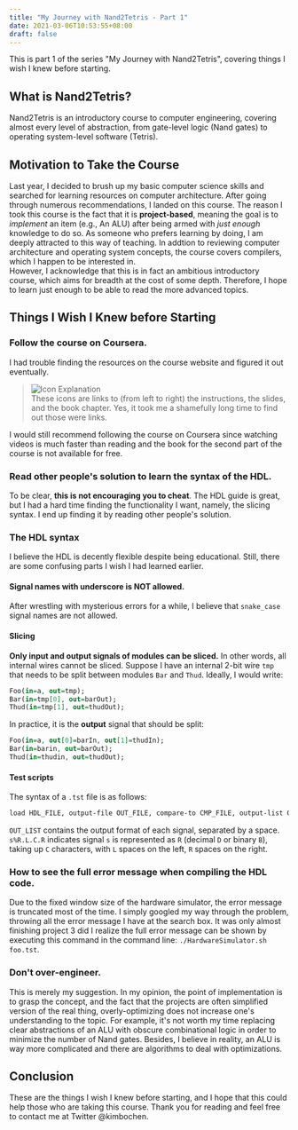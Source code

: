 ```yaml
---
title: "My Journey with Nand2Tetris - Part 1"
date: 2021-03-06T10:53:55+08:00
draft: false
---
```


This is part 1 of the series "My Journey with Nand2Tetris", covering things I 
wish I knew before starting.

## What is Nand2Tetris?

Nand2Tetris is an introductory course to computer engineering, covering almost 
every level of abstraction, from gate-level logic (Nand gates) to operating 
system-level software (Tetris).

## Motivation to Take the Course

Last year, I decided to brush up my basic computer science skills and searched 
for learning resources on computer architecture. After going through numerous 
recommendations, I landed on this course. The reason I took this course is the 
fact that it is **project-based**, meaning the goal is to _implement_ an item 
(e.g., An ALU) after being armed with _just enough_ knowledge to do so. As 
someone who prefers learning by doing, I am deeply attracted to this way of 
teaching. In addtion to reviewing computer architecture and operating system 
concepts, the course covers compilers, which I happen to be interested in.  
However, I acknowledge that this is in fact an ambitious introductory course, 
which aims for breadth at the cost of some depth. Therefore, I hope to learn 
just enough to be able to read the more advanced topics.

## Things I Wish I Knew before Starting

### Follow the course on Coursera.

I had trouble finding the resources on the course website and figured it out 
eventually.  

> ![Icon Explanation](/icon_explanation.png)  
> These icons are links to (from left to right) the instructions, the slides, 
> and the book chapter. Yes, it took me a shamefully long time to find out those 
> were links.

I would still recommend following the course on Coursera since watching videos 
is much faster than reading and the book for the second part of the course 
is not available for free.

### Read other people's solution to learn the syntax of the HDL.

To be clear, **this is not encouraging you to cheat**. The HDL guide is great, 
but I had a hard time finding the functionality I want, namely, the slicing
syntax. I end up finding it by reading other people's solution.

### The HDL syntax

I believe the HDL is decently flexible despite being educational. Still, 
there are some confusing parts I wish I had learned earlier.

#### Signal names with underscore is NOT allowed.
After wrestling with mysterious errors for a while, I believe that 
`snake_case` signal names are not allowed.

#### Slicing
**Only input and output signals of modules can be sliced.** In other words, 
all internal wires cannot be sliced. Suppose I have an internal 2-bit wire 
`tmp` that needs to be split between modules `Bar` and `Thud`. Ideally, I 
would write:
```vhdl
Foo(in=a, out=tmp);
Bar(in=tmp[0], out=barOut);
Thud(in=tmp[1], out=thudOut);
```
In practice, it is the **output** signal that should be split:
```vhdl
Foo(in=a, out[0]=barIn, out[1]=thudIn);
Bar(in=barin, out=barOut);
Thud(in=thudin, out=thudOut);
```

#### Test scripts
The syntax of a `.tst` file is as follows:
```bash
load HDL_FILE, output-file OUT_FILE, compare-to CMP_FILE, output-list OUT_LIST;
```
`OUT_LIST` contains the output format of each signal, separated by a space.
`s%R.L.C.R` indicates signal `s` is represented as `R` (decimal `D` or binary 
`B`), taking up `C` characters, with `L` spaces on the left, `R` spaces on the 
right.

### How to see the full error message when compiling the HDL code.
Due to the fixed window size of the hardware simulator, the error message is 
truncated most of the time. I simply googled my way through the problem, 
throwing all the error message I have at the search box. It was only almost 
finishing project 3 did I realize the full error message can be shown by 
executing this command in the command line: `./HardwareSimulator.sh foo.tst`.

### Don't over-engineer.

This is merely my suggestion. In my opinion, the point of implementation is to 
grasp the concept, and the fact that the projects are often simplified version 
of the real thing, overly-optimizing does not increase one's understanding to 
the topic. For example, it's not worth my time replacing clear abstractions of 
an ALU with obscure combinational logic in order to minimize the number of 
Nand gates. Besides, I believe in reality, an ALU is way more complicated and 
there are algorithms to deal with optimizations.

## Conclusion
These are the things I wish I knew before starting, and I hope that this could 
help those who are taking this course. Thank you for reading and feel free to 
contact me at Twitter @kimbochen.
